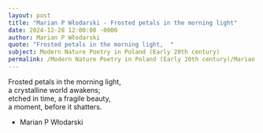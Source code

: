 ```yaml
---
layout: post
title: "Marian P Włodarski - Frosted petals in the morning light"
date: 2024-12-28 12:00:00 -0000
author: Marian P Włodarski
quote: "Frosted petals in the morning light,  "
subject: Modern Nature Poetry in Poland (Early 20th century)
permalink: /Modern Nature Poetry in Poland (Early 20th century)/Marian P Włodarski/Marian P Włodarski - Frosted petals in the morning light
---
```


Frosted petals in the morning light,  
a crystalline world awakens;  
etched in time, a fragile beauty,  
a moment, before it shatters.

- Marian P Włodarski
